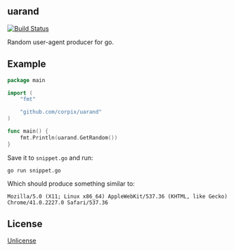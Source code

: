 uarand
----------------

[![Build Status](https://travis-ci.org/corpix/uarand.svg?branch=master)](https://travis-ci.org/corpix/uarand)

Random user-agent producer for go.

## Example

``` go
package main

import (
	"fmt"

	"github.com/corpix/uarand"
)

func main() {
	fmt.Println(uarand.GetRandom())
}
```

Save it to `snippet.go` and run:

``` shell
go run snippet.go
```

Which should produce something similar to:

``` text
Mozilla/5.0 (X11; Linux x86_64) AppleWebKit/537.36 (KHTML, like Gecko) Chrome/41.0.2227.0 Safari/537.36
```

## License

[Unlicense](https://unlicense.org/)
